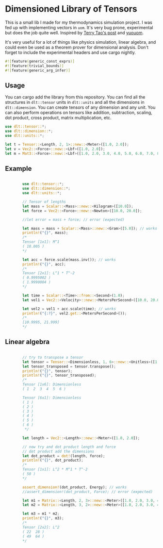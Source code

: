 # Dimensioned Library of Tensors

This is a small lib I made for my thermodynamics simulation project. I was fed up with implementing vectors in `uom`. It's very bug prone, experimental but does the job quite well. Inspired by [Terry Tao's post](https://terrytao.wordpress.com/2012/12/29/a-mathematical-formalisation-of-dimensional-analysis/#xml) and [yuouom](https://github.com/iliekturtles/uom).  

It's very useful for a lot of things like physics simulation, linear algebra, and could even be used as a theorem prover for dimensional analysis. Don't forget to include the experimental headers and use cargo nightly.

```rust 
#![feature(generic_const_exprs)]
#![feature(trivial_bounds)]
#![feature(generic_arg_infer)]
```

## Usage

You can cargo add the library from this repository. You can find all the structures in `dlt::tensor` units in `dlt::units` and all the dimensions in `dlt::dimension`. You can create tensors of any dimension and any unit. You can also perform operations on tensors like addition, subtraction, scaling, dot product, cross product, matrix multiplication, etc.

```rust
use dlt::tensor::*;
use dlt::dimension::*;
use dlt::units::*;

let t = Tensor::<Length, 2, 1>::new::<Meter>([1.0, 2.0]);
let v = Vec2::<Force>::new::<Lbf>([1.0, 2.0]);
let m = Mat3::<Force>::new::<Lbf>([1.0, 2.0, 3.0, 4.0, 5.0, 6.0, 7.0, 8.0, 9.0]);
```

## Example
```rust

        use dlt::tensor::*;
        use dlt::dimension::*;
        use dlt::units::*;

        // Tensor of lengths
        let mass = Scalar::<Mass>::new::<Kilogram>([10.0]);
        let force = Vec2::<Force>::new::<Newton>([10.0, 20.0]);

        //let error = mass + force; // error (expected)

        let mass = mass + Scalar::<Mass>::new::<Gram>([5.0]); // works
        println!("{}", mass);
        /*
        Tensor [1x1]: M^1
        ( 10.005 )
        */

        let acc = force.scale(mass.inv()); // works
        println!("{}", acc);
        /*
        Tensor [2x1]: L^1 * T^-2
        ( 0.9995002 )
        ( 1.9990004 )
        */

        let time = Scalar::<Time>::from::<Second>(1.0);
        let vel1 = Vec2::<Velocity>::new::<MetersPerSecond>([10.0, 20.0]);

        let vel2 = vel1 + acc.scale(time); // works
        println!("{:?}", vel2.get::<MetersPerSecond>());
        /*
        [10.9995, 21.999]
        */
```

## Linear algebra 

```rust

        // try to transpose a tensor
        let tensor = Tensor::<Dimensionless, 1, 6>::new::<Unitless>([1.0, 2.0, 3.0, 4.0, 5.0, 6.0]);
        let tensor_transposed = tensor.transpose();
        println!("{}", tensor);
        println!("{}", tensor_transposed);
        /*
        Tensor [1x6]: Dimensionless
        ( 1  2  3  4  5  6 )

        Tensor [6x1]: Dimensionless
        ( 1 )
        ( 2 )
        ( 3 )
        ( 4 )
        ( 5 )
        ( 6 )
         */

        let length = Vec2::<Length>::new::<Meter>([1.0, 2.0]);

        // now try and dot product length and force
        // dot product add the dimensions
        let dot_product = dot!(length, force);
        println!("{}", dot_product);
        /*
        Tensor [1x1]: L^2 * M^1 * T^-2
        ( 50 )
        */

        assert_dimension!(dot_product, Energy); // works
        //assert_dimension!(dot_product, Force); // error (expected)

        let m1 = Matrix::<Length, 2, 3>::new::<Meter>([1.0, 2.0, 3.0, 4.0, 5.0, 6.0]);
        let m2 = Matrix::<Length, 3, 2>::new::<Meter>([1.0, 2.0, 3.0, 4.0, 5.0, 6.0]);

        let m3 = m1 * m2;
        println!("{}", m3);
        /*
        Tensor [2x2]: L^2
        ( 22  28 )
        ( 49  64 )
        */
```